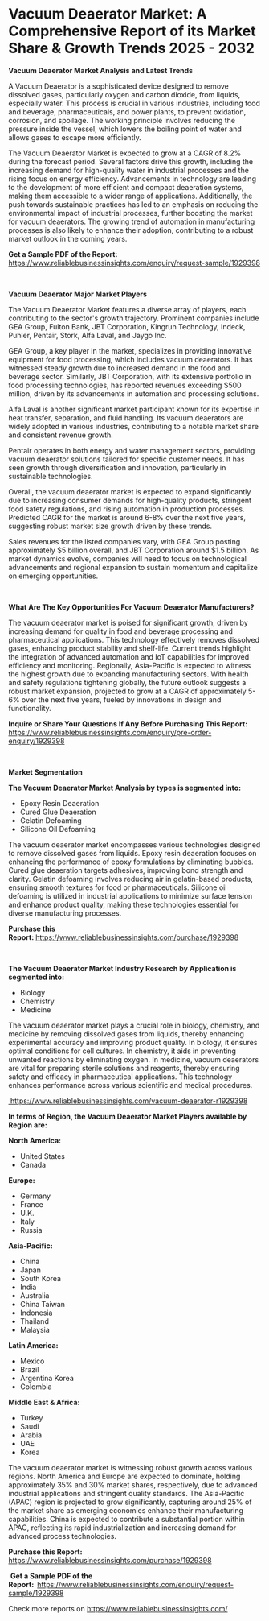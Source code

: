 <p><h1>Vacuum Deaerator Market: A Comprehensive Report of its Market Share & Growth Trends 2025 - 2032</h1></p><p><strong>Vacuum Deaerator Market Analysis and Latest Trends</strong></p>
<p><p>A Vacuum Deaerator is a sophisticated device designed to remove dissolved gases, particularly oxygen and carbon dioxide, from liquids, especially water. This process is crucial in various industries, including food and beverage, pharmaceuticals, and power plants, to prevent oxidation, corrosion, and spoilage. The working principle involves reducing the pressure inside the vessel, which lowers the boiling point of water and allows gases to escape more efficiently.</p><p>The Vacuum Deaerator Market is expected to grow at a CAGR of 8.2% during the forecast period. Several factors drive this growth, including the increasing demand for high-quality water in industrial processes and the rising focus on energy efficiency. Advancements in technology are leading to the development of more efficient and compact deaeration systems, making them accessible to a wider range of applications. Additionally, the push towards sustainable practices has led to an emphasis on reducing the environmental impact of industrial processes, further boosting the market for vacuum deaerators. The growing trend of automation in manufacturing processes is also likely to enhance their adoption, contributing to a robust market outlook in the coming years.</p></p>
<p><strong>Get a Sample PDF of the Report:&nbsp;</strong> <a href="https://www.reliablebusinessinsights.com/enquiry/request-sample/1929398?utm_campaign=1106&utm_medium=2&utm_source=Github&utm_content=ia&utm_term=16012025&utm_id=vacuum-deaerator">https://www.reliablebusinessinsights.com/enquiry/request-sample/1929398</a></p>
<p>&nbsp;</p>
<p><strong>Vacuum Deaerator Major Market Players</strong></p>
<p><p>The Vacuum Deaerator Market features a diverse array of players, each contributing to the sector's growth trajectory. Prominent companies include GEA Group, Fulton Bank, JBT Corporation, Kingrun Technology, Indeck, Puhler, Pentair, Stork, Alfa Laval, and Jaygo Inc. </p><p>GEA Group, a key player in the market, specializes in providing innovative equipment for food processing, which includes vacuum deaerators. It has witnessed steady growth due to increased demand in the food and beverage sector. Similarly, JBT Corporation, with its extensive portfolio in food processing technologies, has reported revenues exceeding $500 million, driven by its advancements in automation and processing solutions.</p><p>Alfa Laval is another significant market participant known for its expertise in heat transfer, separation, and fluid handling. Its vacuum deaerators are widely adopted in various industries, contributing to a notable market share and consistent revenue growth.</p><p>Pentair operates in both energy and water management sectors, providing vacuum deaerator solutions tailored for specific customer needs. It has seen growth through diversification and innovation, particularly in sustainable technologies.</p><p>Overall, the vacuum deaerator market is expected to expand significantly due to increasing consumer demands for high-quality products, stringent food safety regulations, and rising automation in production processes. Predicted CAGR for the market is around 6-8% over the next five years, suggesting robust market size growth driven by these trends.</p><p>Sales revenues for the listed companies vary, with GEA Group posting approximately $5 billion overall, and JBT Corporation around $1.5 billion. As market dynamics evolve, companies will need to focus on technological advancements and regional expansion to sustain momentum and capitalize on emerging opportunities.</p></p>
<p>&nbsp;</p>
<p><strong>What Are The Key Opportunities For Vacuum Deaerator Manufacturers?</strong></p>
<p><p>The vacuum deaerator market is poised for significant growth, driven by increasing demand for quality in food and beverage processing and pharmaceutical applications. This technology effectively removes dissolved gases, enhancing product stability and shelf-life. Current trends highlight the integration of advanced automation and IoT capabilities for improved efficiency and monitoring. Regionally, Asia-Pacific is expected to witness the highest growth due to expanding manufacturing sectors. With health and safety regulations tightening globally, the future outlook suggests a robust market expansion, projected to grow at a CAGR of approximately 5-6% over the next five years, fueled by innovations in design and functionality.</p></p>
<p><strong>Inquire or Share Your Questions If Any Before Purchasing This Report:</strong> <a href="https://www.reliablebusinessinsights.com/enquiry/pre-order-enquiry/1929398?utm_campaign=1106&utm_medium=2&utm_source=Github&utm_content=ia&utm_term=16012025&utm_id=vacuum-deaerator">https://www.reliablebusinessinsights.com/enquiry/pre-order-enquiry/1929398</a></p>
<p>&nbsp;</p>
<p><strong>Market Segmentation</strong></p>
<p><strong>The Vacuum Deaerator Market Analysis by types is segmented into:</strong></p>
<p><ul><li>Epoxy Resin Deaeration</li><li>Cured Glue Deaeration</li><li>Gelatin Defoaming</li><li>Silicone Oil Defoaming</li></ul></p>
<p><p>The vacuum deaerator market encompasses various technologies designed to remove dissolved gases from liquids. Epoxy resin deaeration focuses on enhancing the performance of epoxy formulations by eliminating bubbles. Cured glue deaeration targets adhesives, improving bond strength and clarity. Gelatin defoaming involves reducing air in gelatin-based products, ensuring smooth textures for food or pharmaceuticals. Silicone oil defoaming is utilized in industrial applications to minimize surface tension and enhance product quality, making these technologies essential for diverse manufacturing processes.</p></p>
<p><strong>Purchase this Report:&nbsp;</strong><a href="https://www.reliablebusinessinsights.com/purchase/1929398?utm_campaign=1106&utm_medium=2&utm_source=Github&utm_content=ia&utm_term=16012025&utm_id=vacuum-deaerator">https://www.reliablebusinessinsights.com/purchase/1929398</a></p>
<p>&nbsp;</p>
<p><strong>The Vacuum Deaerator Market Industry Research by Application is segmented into:</strong></p>
<p><ul><li>Biology</li><li>Chemistry</li><li>Medicine</li></ul></p>
<p><p>The vacuum deaerator market plays a crucial role in biology, chemistry, and medicine by removing dissolved gases from liquids, thereby enhancing experimental accuracy and improving product quality. In biology, it ensures optimal conditions for cell cultures. In chemistry, it aids in preventing unwanted reactions by eliminating oxygen. In medicine, vacuum deaerators are vital for preparing sterile solutions and reagents, thereby ensuring safety and efficacy in pharmaceutical applications. This technology enhances performance across various scientific and medical procedures.</p></p>
<p><a href="https://www.reliablebusinessinsights.com/vacuum-deaerator-r1929398?utm_campaign=1106&utm_medium=2&utm_source=Github&utm_content=ia&utm_term=16012025&utm_id=vacuum-deaerator">&nbsp;https://www.reliablebusinessinsights.com/vacuum-deaerator-r1929398</a></p>
<p><strong>In terms of Region, the Vacuum Deaerator Market Players available by Region are:</strong></p>
<p>
    <p> <strong> North America: </strong>
        <ul>
            <li>United States</li>
            <li>Canada</li>
        </ul>
        </p> 
    <p> <strong> Europe: </strong>
        <ul>
            <li>Germany</li>
            <li>France</li>
            <li>U.K.</li>
            <li>Italy</li>
            <li>Russia</li>
        </ul>
        </p> 
    <p> <strong> Asia-Pacific: </strong>
        <ul>
            <li>China</li>
            <li>Japan</li>
            <li>South Korea</li>
            <li>India</li>
            <li>Australia</li>
            <li>China Taiwan</li>
            <li>Indonesia</li>
            <li>Thailand</li>
            <li>Malaysia</li>
        </ul>
        </p> 
    <p> <strong> Latin America: </strong>
        <ul>
            <li>Mexico</li>
            <li>Brazil</li>
            <li>Argentina Korea</li>
            <li>Colombia</li>
        </ul>
        </p> 
    <p> <strong> Middle East & Africa: </strong>
        <ul>
            <li>Turkey</li>
            <li>Saudi</li>
            <li>Arabia</li>
            <li>UAE</li>
            <li>Korea</li>
        </ul>
    </p>
    </p>
<p><p>The vacuum deaerator market is witnessing robust growth across various regions. North America and Europe are expected to dominate, holding approximately 35% and 30% market shares, respectively, due to advanced industrial applications and stringent quality standards. The Asia-Pacific (APAC) region is projected to grow significantly, capturing around 25% of the market share as emerging economies enhance their manufacturing capabilities. China is expected to contribute a substantial portion within APAC, reflecting its rapid industrialization and increasing demand for advanced process technologies.</p></p>
<p><strong>Purchase this Report: </strong><a href="https://www.reliablebusinessinsights.com/purchase/1929398?utm_campaign=1106&utm_medium=2&utm_source=Github&utm_content=ia&utm_term=16012025&utm_id=vacuum-deaerator">https://www.reliablebusinessinsights.com/purchase/1929398</a></p>
<p>&nbsp;<strong>Get a Sample PDF of the Report:&nbsp;&nbsp;</strong><a href="https://www.reliablebusinessinsights.com/enquiry/request-sample/1929398?utm_campaign=1106&utm_medium=2&utm_source=Github&utm_content=ia&utm_term=16012025&utm_id=vacuum-deaerator">https://www.reliablebusinessinsights.com/enquiry/request-sample/1929398</a></p>
<p><strong></strong></p>
<p>Check more reports on <a href="https://www.reliablebusinessinsights.com/?utm_campaign=1106&utm_medium=2&utm_source=Github&utm_content=ia&utm_term=16012025&utm_id=vacuum-deaerator">https://www.reliablebusinessinsights.com/</a></p>
